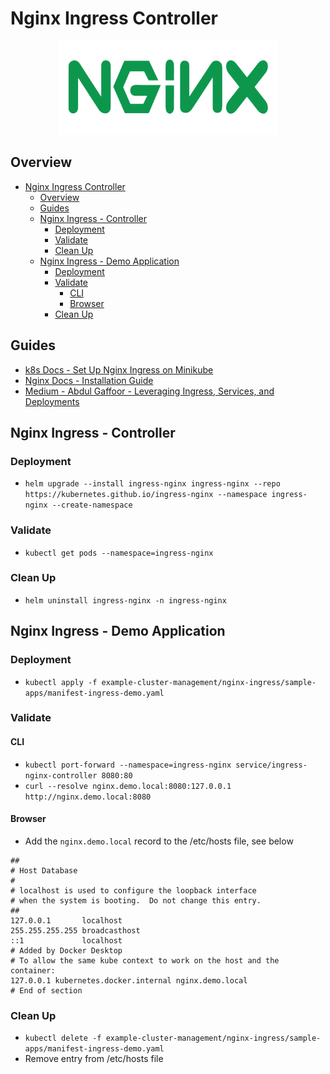 # Nginx Ingress Controller

<p align="center">
    <img src="../../imgs/nginx_logo.png" width="350" height="150"> 
</p>

## Overview

- [Nginx Ingress Controller](#nginx-ingress-controller)
  - [Overview](#overview)
  - [Guides](#guides)
  - [Nginx Ingress - Controller](#nginx-ingress---controller)
    - [Deployment](#deployment)
    - [Validate](#validate)
    - [Clean Up](#clean-up)
  - [Nginx Ingress - Demo Application](#nginx-ingress---demo-application)
    - [Deployment](#deployment-1)
    - [Validate](#validate-1)
      - [CLI](#cli)
      - [Browser](#browser)
    - [Clean Up](#clean-up-1)

## Guides

* [k8s Docs - Set Up Nginx Ingress on Minikube](https://kubernetes.io/docs/tasks/access-application-cluster/ingress-minikube/)
* [Nginx Docs - Installation Guide](https://kubernetes.github.io/ingress-nginx/deploy/#quick-start)
* [Medium - Abdul Gaffoor - Leveraging Ingress, Services, and Deployments](https://itsmegaffoor.medium.com/w-i-p-docker-desktop-kubernetes-deployment-demystified-leveraging-ingress-services-and-6ca828dc2c43)

## Nginx Ingress - Controller

### Deployment

* ```helm upgrade --install ingress-nginx ingress-nginx --repo https://kubernetes.github.io/ingress-nginx --namespace ingress-nginx --create-namespace```

### Validate

* ```kubectl get pods --namespace=ingress-nginx```

### Clean Up

* ```helm uninstall ingress-nginx -n ingress-nginx```

## Nginx Ingress - Demo Application

### Deployment

* ```kubectl apply -f example-cluster-management/nginx-ingress/sample-apps/manifest-ingress-demo.yaml```

### Validate

#### CLI

* ```kubectl port-forward --namespace=ingress-nginx service/ingress-nginx-controller 8080:80```
* ```curl --resolve nginx.demo.local:8080:127.0.0.1 http://nginx.demo.local:8080```

#### Browser

* Add the `nginx.demo.local` record to the /etc/hosts file, see below

```shell
##
# Host Database
#
# localhost is used to configure the loopback interface
# when the system is booting.  Do not change this entry.
##
127.0.0.1       localhost
255.255.255.255 broadcasthost
::1             localhost
# Added by Docker Desktop
# To allow the same kube context to work on the host and the container:
127.0.0.1 kubernetes.docker.internal nginx.demo.local
# End of section
```

### Clean Up

* ```kubectl delete -f example-cluster-management/nginx-ingress/sample-apps/manifest-ingress-demo.yaml```
* Remove entry from /etc/hosts file
